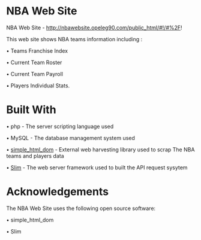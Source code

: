 # NBA Web Site
NBA Web Site - http://nbawebsite.opeleg90.com/public_html/#!/#%2F!


This web site shows NBA teams information including :

•	Teams Franchise Index

•	Current Team Roster

•	Current Team Payroll

•	Players Individual Stats.

# Built With

• php - The server scripting language used

• MySQL - The database management system used

• [simple_html_dom](http://simplehtmldom.sourceforge.net/) - External web harvesting library used to scrap The NBA teams and players data

• [Slim](https://www.slimframework.com/) - The web server framework used to built the API request sysytem


# Acknowledgements

The NBA Web Site uses the following open source software:

• simple_html_dom

• Slim


